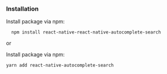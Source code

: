 ### Installation

Install package via npm:
```
  npm install react-native-react-native-autocomplete-search
```

or

Install package via npm:
```
yarn add react-native-autocomplete-search
```